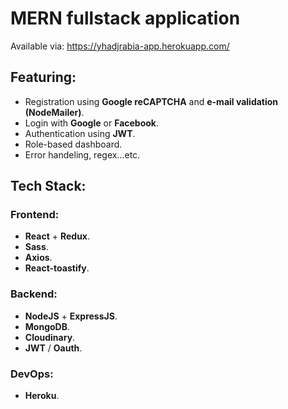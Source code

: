 # MERN fullstack application

Available via: https://yhadjrabia-app.herokuapp.com/


## Featuring:

- Registration using **Google reCAPTCHA** and **e-mail validation (NodeMailer)**.
- Login with **Google** or **Facebook**.
- Authentication using **JWT**.
- Role-based dashboard.
- Error handeling, regex...etc.

## Tech Stack: 


### Frontend:

- **React** + **Redux**.
- **Sass**.
- **Axios**.
- **React-toastify**.

### Backend:
- **NodeJS** + **ExpressJS**.
- **MongoDB**.
- **Cloudinary**.
- **JWT** / **Oauth**.

### DevOps:

- **Heroku**.
